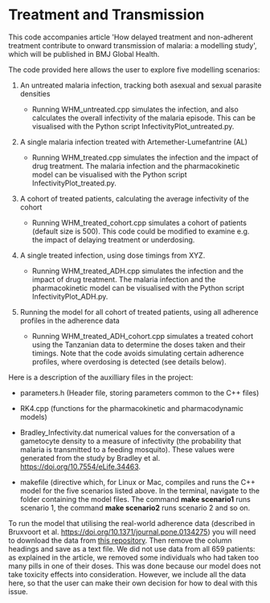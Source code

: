 # Treatment and Transmission
This code accompanies article 'How delayed treatment and non-adherent treatment contribute to onward transmission of malaria: a modelling study', which will be published in BMJ Global Health. 

The code provided here allows the user to explore five modelling scenarios:
1. An untreated malaria infection, tracking both asexual and sexual parasite densities
   - Running WHM_untreated.cpp simulates the infection, and also calculates the overall infectivity of the malaria episode. This can be visualised with the Python script InfectivityPlot_untreated.py.

2. A single malaria infection treated with Artemether-Lumefantrine (AL)
   - Running WHM_treated.cpp simulates the infection and the impact of drug treatment. The malaria infection and the pharmacokinetic model can be visualised with the Python script InfectivityPlot_treated.py.

3. A cohort of treated patients, calculating the average infectivity of the cohort
   - Running WHM_treated_cohort.cpp simulates a cohort of patients (default size is 500). This code could be modified to examine e.g. the impact of delaying treatment or underdosing.

4. A single treated infection, using dose timings from XYZ.
   - Running WHM_treated_ADH.cpp simulates the infection and the impact of drug treatment. The malaria infection and the pharmacokinetic model can be visualised with the Python script InfectivityPlot_ADH.py.

5. Running the model for all cohort of treated patients, using all adherence profiles in the adherence data
   - Running WHM_treated_ADH_cohort.cpp simulates a treated cohort using the Tanzanian data to determine the doses taken and their timings. Note that the code avoids simulating certain adherence profiles, where overdosing is detected (see details below).

Here is a description of the auxilliary files in the project:

* parameters.h (Header file, storing parameters common to the C++ files)
* RK4.cpp (functions for the pharmacokinetic and pharmacodynamic models)
* Bradley_Infectivity.dat numerical values for the conversation of a gametocyte density to a measure of infectivity (the probability that malaria is transmitted to a feeding mosquito). These values were generated from the study by Bradley et al. https://doi.org/10.7554/eLife.34463.

* makefile (directive which, for Linux or Mac, compiles and runs the C++ model for the five scenarios listed above. In the terminal, navigate to the folder containing the model files. The command **make scenario1** runs scenario 1, the command **make scenario2** runs scenario 2 and so on.

To run the model that utilising the real-world adherence data (described in Bruxvoort et al. https://doi.org/10.1371/journal.pone.0134275) you will need to download the data from [this repository](http://actc.lshtm.ac.uk). Then remove the column headings and save as a text file. We did not use data from all 659 patients: as explained in the article, we removed some individuals who had taken too many pills in one of their doses. This was done because our model does not take toxicity effects into consideration. However, we include all the data here, so that the user can make their own decision for how to deal with this issue.